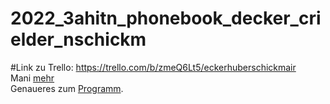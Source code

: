 # 2022_3ahitn_phonebook_decker_crielder_nschickm

#Link zu Trello:
https://trello.com/b/zmeQ6Lt5/eckerhuberschickmair </br>
Mani [mehr](about_me.md) </br>
Genaueres zum [Programm](whatabout.md). </br>
